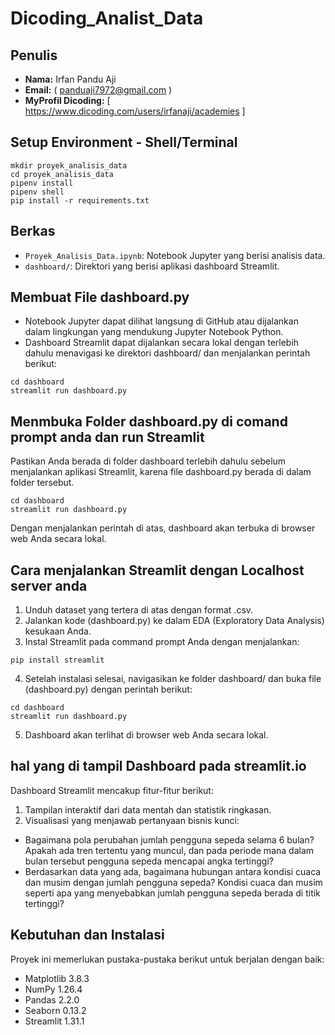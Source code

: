 # Dicoding_Analist_Data

## Penulis
- **Nama:** Irfan Pandu Aji
- **Email:** ( panduaji7972@gmail.com )
- **MyProfil Dicoding:** [ https://www.dicoding.com/users/irfanaji/academies ]

## Setup Environment - Shell/Terminal
```
mkdir proyek_analisis_data
cd proyek_analisis_data
pipenv install
pipenv shell
pip install -r requirements.txt
```
## Berkas
- `Proyek_Analisis_Data.ipynb`: Notebook Jupyter yang berisi analisis data.
- `dashboard/`: Direktori yang berisi aplikasi dashboard Streamlit.

## Membuat File dashboard.py
- Notebook Jupyter dapat dilihat langsung di GitHub atau dijalankan dalam lingkungan yang mendukung Jupyter Notebook Python.
- Dashboard Streamlit dapat dijalankan secara lokal dengan terlebih dahulu menavigasi ke direktori dashboard/ dan menjalankan perintah berikut:
```
cd dashboard
streamlit run dashboard.py
```
## Menmbuka Folder dashboard.py di comand prompt anda dan run Streamlit
Pastikan Anda berada di folder dashboard terlebih dahulu sebelum menjalankan aplikasi Streamlit, karena file dashboard.py berada di dalam folder tersebut.
```
cd dashboard
streamlit run dashboard.py
```
Dengan menjalankan perintah di atas, dashboard akan terbuka di browser web Anda secara lokal.

## Cara menjalankan Streamlit dengan Localhost server anda
1. Unduh dataset yang tertera di atas dengan format .csv.
2. Jalankan kode (dashboard.py) ke dalam EDA (Exploratory Data Analysis) kesukaan Anda.
3. Instal Streamlit pada command prompt Anda dengan menjalankan:
```
pip install streamlit
```
4. Setelah instalasi selesai, navigasikan ke folder dashboard/ dan buka file (dashboard.py) dengan perintah berikut:
```
cd dashboard
streamlit run dashboard.py
```
5. Dashboard akan terlihat di browser web Anda secara lokal.

## hal yang di tampil Dashboard pada streamlit.io
Dashboard Streamlit mencakup fitur-fitur berikut:

1. Tampilan interaktif dari data mentah dan statistik ringkasan.
2. Visualisasi yang menjawab pertanyaan bisnis kunci:
- Bagaimana pola perubahan jumlah pengguna sepeda selama 6 bulan? Apakah ada tren tertentu yang muncul, dan pada periode mana dalam bulan tersebut pengguna sepeda mencapai angka tertinggi?
- Berdasarkan data yang ada, bagaimana hubungan antara kondisi cuaca dan musim dengan jumlah pengguna sepeda? Kondisi cuaca dan musim seperti apa yang menyebabkan jumlah pengguna sepeda berada di titik tertinggi?
  
## Kebutuhan dan Instalasi
Proyek ini memerlukan pustaka-pustaka berikut untuk berjalan dengan baik:
- Matplotlib 3.8.3
- NumPy 1.26.4
- Pandas 2.2.0
- Seaborn 0.13.2
- Streamlit 1.31.1
